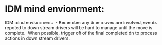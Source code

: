 # IDM mind envionrment:

IDM mind envionrment:
 - Remember any time moves are involved, events repoted to down stream drivers will be hard to manage until the move is complete.  When possible, trigger off of the final completed dn to process actions in down stream drivers.
